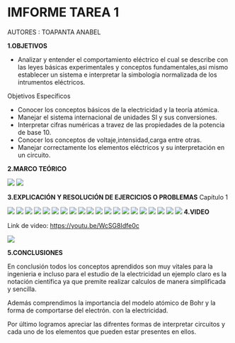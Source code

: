 # IMFORME TAREA 1

AUTORES : TOAPANTA ANABEL


**1.OBJETIVOS**

* Analizar y entender el comportamiento eléctrico el cual se describe
con las leyes básicas experimentales y conceptos fundamentales,asi 
mismo establecer un sistema e interpretar la simbología normalizada 
de los intrumentos eléctricos.

Objetivos Específicos

* Conocer los conceptos básicos de la electricidad y la teoría atómica.
* Manejar el sistema internacional de unidades SI y sus conversiones.
* Interpretar cifras numéricas a travez de las propiedades de la potencia de base 10.
* Conocer los conceptos de voltaje,intensidad,carga entre otras.
* Manejar correctamente los elementos eléctricos y su interpretación en un circuito.

**2.MARCO TEÓRICO**

![](https://github.com/Anabeltoapanta/Tarea1/blob/main/cuadrp1.jpg)
![](https://github.com/Anabeltoapanta/Tarea1/blob/main/WhatsApp%20Image%202021-06-01%20at%209.42.35%20AM.jpeg)


**3.EXPLICACIÓN Y RESOLUCIÓN DE EJERCICIOS O PROBLEMAS**
Capítulo 1

![](https://github.com/Anabeltoapanta/Tarea1/blob/main/20210601_034716.jpg)
![](https://github.com/Anabeltoapanta/Tarea1/blob/main/20210601_040329.jpg)
![](https://github.com/Anabeltoapanta/Tarea1/blob/main/20210601_043328.jpg)
![](https://github.com/Anabeltoapanta/Tarea1/blob/main/20210601_044504.jpg)
![](https://github.com/Anabeltoapanta/Tarea1/blob/main/20210601_044720.jpg)
![](https://github.com/Anabeltoapanta/Tarea1/blob/main/20210601_044924.jpg)
![](https://github.com/Anabeltoapanta/Tarea1/blob/main/20210601_045130.jpg)
![](https://github.com/Anabeltoapanta/Tarea1/blob/main/20210601_045307.jpg)
![](https://github.com/Anabeltoapanta/Tarea1/blob/main/20210601_045525.jpg)
![](https://github.com/Anabeltoapanta/Tarea1/blob/main/20210601_045718.jpg)
![](https://github.com/Anabeltoapanta/Tarea1/blob/main/20210601_045834.jpg)
![](https://github.com/Anabeltoapanta/Tarea1/blob/main/20210601_045953.jpg)
![](https://github.com/Anabeltoapanta/Tarea1/blob/main/20210601_050212.jpg)
![](https://github.com/Anabeltoapanta/Tarea1/blob/main/20210601_050331.jpg)
![](https://github.com/Anabeltoapanta/Tarea1/blob/main/20210601_063425.jpg)
![](https://github.com/Anabeltoapanta/Tarea1/blob/main/20210601_063609.jpg)
![](https://github.com/Anabeltoapanta/Tarea1/blob/main/20210601_063837.jpg)
![](https://github.com/Anabeltoapanta/Tarea1/blob/main/20210601_063952.jpg)
![](https://github.com/Anabeltoapanta/Tarea1/blob/main/20210601_064136.jpg)
![](https://github.com/Anabeltoapanta/Tarea1/blob/main/20210601_064727.jpg)
**4.VIDEO**

Link de video:
https://youtu.be/WcSG8Idfe0c

![](https://github.com/Anabeltoapanta/Tarea1/blob/main/20210601_095345.jpg)


**5.CONCLUSIONES**

En conclusión todos los conceptos aprendidos son muy vitales para la ingenieria e incluso para 
el estudio de la electricidad un ejemplo claro es la notación científica ya que premite realizar 
calculos de manera simplificada y sencilla. 

Además comprendimos la importancia del modelo atómico de Bohr y la forma de comportarse del electrón.
con la electricidad.

Por último logramos apreciar las  difrentes formas de interpretar circuitos y cada uno de los elementos
que pueden estar presentes en ellos.







